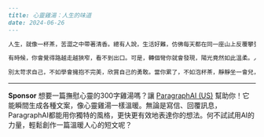```markdown
---
title: 心靈雞湯：人生的味道
date: 2024-06-26
---

人生，就像一杯茶，苦澀之中帶著清香。總有人說，生活好難，仿佛每天都在同一座山上反覆攀登。可是在那個喘不過氣的瞬間，別忘了停下來，看一看腳下的風景。也許你沒有預期的成就，沒有人理解你的努力，但你每一個小小的堅持，其實都讓你成為更好的自己。

有時候，你會覺得路越走越狹窄，看不到出口。可是，轉個彎你就會發現，陽光竟然如此溫柔。人的一生都會有低谷，也會有高峰。你要相信，今天流下的汗和淚，會在未來某天綻放成花。

別太苛求自己，不如學會擁抱不完美，欣賞自己的勇敢。當你累了，不如泡杯茶，靜靜坐一會兒，感受生活的溫度。無論眼前多灰暗，一切都會過去。那些你走過的、承受過的，終將成為你的力量。記住，人生沒有所謂的「白走一遭」，每一步，都算數。
```



---

**Sponsor**
想要一篇撫慰心靈的300字雞湯嗎？讓 [ParagraphAI (US)](https://pollinations.ai/redirect-nexad/dn8A0mM3?user_id=36901823) 幫助你！它能瞬間生成各種文案，像心靈雞湯一樣溫暖。無論是寫信、回覆訊息，ParagraphAI都能用你獨特的風格，更快更有效地表達你的想法。何不試試用AI的力量，輕鬆創作一篇溫暖人心的短文呢？